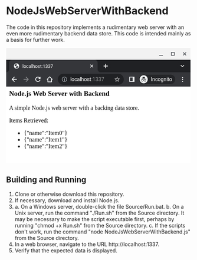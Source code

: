 NodeJsWebServerWithBackend
==========================

The code in this repository implements a rudimentary web server with an even more rudimentary backend data store.  This code is intended mainly as a basis for further work.

<img src="Screenshot.png" />

Building and Running
--------------------

1. Clone or otherwise download this repository.
2. If necessary, download and install Node.js.
3. 
	a. On a Windows server, double-click the file Source/Run.bat.
	b. On a Unix server, run the command "./Run.sh" from the Source directory.  It may be necessary to make the script executable first, perhaps by running "chmod +x Run.sh" from the Source directory.
	c. If the scripts don't work, run the command "node NodeJsWebServerWithBackend.js" from the Source directory.
4. In a web browser, navigate to the URL http://localhost:1337.
5. Verify that the expected data is displayed.
